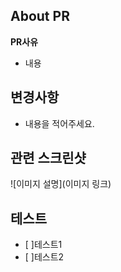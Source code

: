 ## **About PR**
**PR사유**
- 내용

## **변경사항**
- 내용을 적어주세요.

## **관련 스크린샷**
![이미지 설명](이미지 링크)
## **테스트**
- [ ]테스트1
- [ ]테스트2


